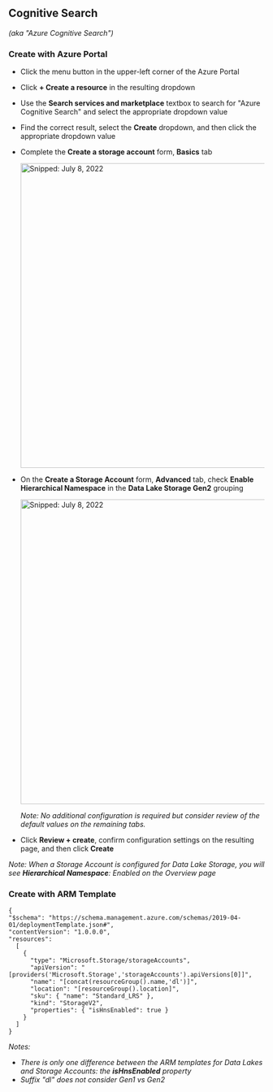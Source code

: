 ## Cognitive Search
_(aka "Azure Cognitive Search")_

### Create with Azure Portal

* Click the menu button in the upper-left corner of the Azure Portal
* Click **+ Create a resource** in the resulting dropdown
* Use the **Search services and marketplace** textbox to search for "Azure Cognitive Search" and select the appropriate dropdown value
* Find the correct result, select the **Create** dropdown, and then click the appropriate dropdown value
* Complete the **Create a storage account** form, **Basics** tab
 
  <img src="https://user-images.githubusercontent.com/44923999/178049387-11585534-df7f-430e-9d71-e8414692e66e.png" width="600" title="Snipped: July 8, 2022" />

* On the **Create a Storage Account** form, **Advanced** tab, check **Enable Hierarchical Namespace** in the **Data Lake Storage Gen2** grouping

  <img src="https://user-images.githubusercontent.com/44923999/178049285-9539e65a-4cdb-4b70-a4f0-593cf3c10d46.png" width="600" title="Snipped: July 8, 2022" />

  _Note: No additional configuration is required but consider review of the default values on the remaining tabs._

* Click **Review + create**, confirm configuration settings on the resulting page, and then click **Create**

_Note: When a Storage Account is configured for Data Lake Storage, you will see **Hierarchical Namespace**: Enabled on the Overview page_

### Create with ARM Template

```
{
"$schema": "https://schema.management.azure.com/schemas/2019-04-01/deploymentTemplate.json#",
"contentVersion": "1.0.0.0",
"resources":
  [
    {
      "type": "Microsoft.Storage/storageAccounts",
      "apiVersion": "[providers('Microsoft.Storage','storageAccounts').apiVersions[0]]",
      "name": "[concat(resourceGroup().name,'dl')]",
      "location": "[resourceGroup().location]",
      "sku": { "name": "Standard_LRS" },
      "kind": "StorageV2",
      "properties": { "isHnsEnabled": true }
    }
  ]
}
```

_Notes:_<br>
* _There is only one difference between the ARM templates for Data Lakes and Storage Accounts: the **isHnsEnabled** property_<br>
* _Suffix "dl" does not consider Gen1 vs Gen2_
